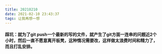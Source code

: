```yaml
---
title: 20210210
date: 2021-02-10 23:43:37
tags: 让我再想一想
---
```

#### 踩坑：就为了git push一个最新的写的文件，就产生了git方面一连串的问题近2个小时，然后一直不愿意离开板凳，这种情况需要改，这样做太浪费时间和精力了，而且打乱安排。
